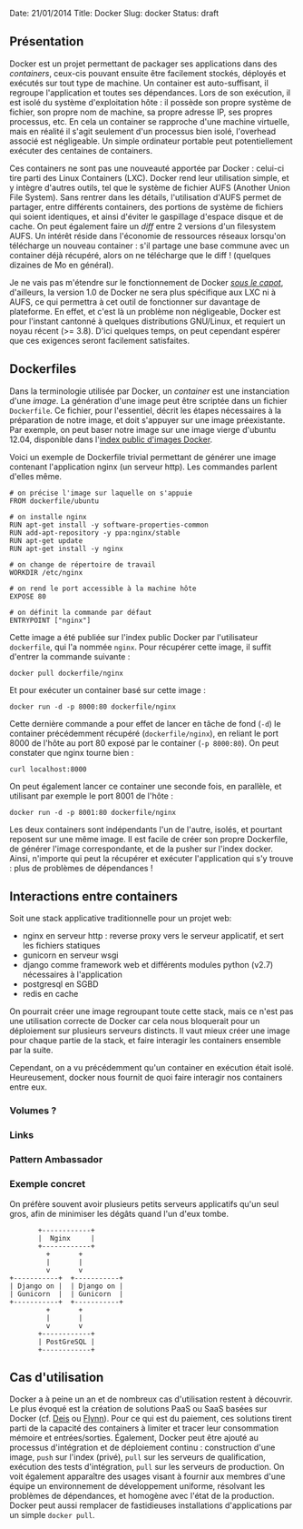 Date: 21/01/2014
Title: Docker
Slug: docker
Status: draft

Présentation
------------

Docker est un projet permettant de packager ses applications dans des *containers*, ceux-cis pouvant ensuite être facilement stockés, déployés et exécutés sur tout type de machine. Un container est auto-suffisant, il regroupe l'application et toutes ses dépendances. Lors de son exécution, il est isolé du système d'exploitation hôte : il possède son propre système de fichier, son propre nom de machine, sa propre adresse IP, ses propres processus, etc. En cela un container se rapproche d'une machine virtuelle, mais en réalité il s'agit seulement d'un processus bien isolé, l'overhead associé est négligeable. Un simple ordinateur portable peut potentiellement exécuter des centaines de containers.

Ces containers ne sont pas une nouveauté apportée par Docker : celui-ci tire parti des Linux Containers (LXC). Docker rend leur utilisation simple, et y intègre d'autres outils, tel que le système de fichier AUFS (Another Union File System). Sans rentrer dans les détails, l'utilisation d'AUFS permet de partager, entre différents containers, des portions de système de fichiers qui soient identiques, et ainsi d'éviter le gaspillage d'espace disque et de cache. On peut également faire un *diff* entre 2 versions d'un filesystem AUFS. Un intérêt réside dans l'économie de ressources réseaux lorsqu'on télécharge un nouveau container : s'il partage une base commune avec un container déjà récupéré, alors on ne télécharge que le diff ! (quelques dizaines de Mo en général).

Je ne vais pas m'étendre sur le fonctionnement de Docker [*sous le capot*](http://www.infoq.com/fr/articles/docker-sous-le-capot), d'ailleurs, la version 1.0 de Docker ne sera plus spécifique aux LXC ni à AUFS, ce qui permettra à cet outil de fonctionner sur davantage de plateforme. En effet, et c'est là un problème non négligeable, Docker est pour l'instant cantonné à quelques distributions GNU/Linux, et requiert un noyau récent (>= 3.8). D'ici quelques temps, on peut cependant espérer que ces exigences seront facilement satisfaites.

Dockerfiles
-----------

Dans la terminologie utilisée par Docker, un *container* est une instanciation d'une *image*.
La génération d'une image peut être scriptée dans un fichier `Dockerfile`. Ce fichier, pour l'essentiel, décrit les étapes nécessaires à la préparation de notre image, et doit s'appuyer sur une image préexistante. Par exemple, on peut baser notre image sur une image vierge d'ubuntu 12.04, disponible dans l'[index public d'images Docker](https://index.docker.io).

Voici un exemple de Dockerfile trivial permettant de générer une image contenant l'application nginx (un serveur http). Les commandes parlent d'elles même.


    # on précise l'image sur laquelle on s'appuie
    FROM dockerfile/ubuntu
    
    # on installe nginx
    RUN apt-get install -y software-properties-common
    RUN add-apt-repository -y ppa:nginx/stable
    RUN apt-get update
    RUN apt-get install -y nginx
    
    # on change de répertoire de travail
    WORKDIR /etc/nginx
    
    # on rend le port accessible à la machine hôte
    EXPOSE 80
    
    # on définit la commande par défaut
    ENTRYPOINT ["nginx"]


Cette image a été publiée sur l'index public Docker par l'utilisateur `dockerfile`, qui l'a nommée `nginx`. Pour récupérer cette image, il suffit d'entrer la commande suivante :


    docker pull dockerfile/nginx


Et pour exécuter un container basé sur cette image :


    docker run -d -p 8000:80 dockerfile/nginx


Cette dernière commande a pour effet de lancer en tâche de fond (`-d`) le container précédemment récupéré (`dockerfile/nginx`), en reliant le port 8000 de l'hôte au port 80 exposé par le container (`-p 8000:80`).
On peut constater que nginx tourne bien :


    curl localhost:8000


On peut également lancer ce container une seconde fois, en parallèle, et utilisant par exemple le port 8001 de l'hôte : 


    docker run -d -p 8001:80 dockerfile/nginx


Les deux containers sont indépendants l'un de l'autre, isolés, et pourtant reposent sur une même image.
Il est facile de créer son propre Dockerfile, de générer l'image correspondante, et de la pusher sur l'index docker. Ainsi, n'importe qui peut la récupérer et exécuter l'application qui s'y trouve : plus de problèmes de dépendances !

Interactions entre containers
-----------------------------

Soit une stack applicative traditionnelle pour un projet web:
- nginx en serveur http : reverse proxy vers le serveur applicatif, et sert les fichiers statiques
- gunicorn en serveur wsgi
- django comme framework web et différents modules python (v2.7) nécessaires à l'application
- postgresql en SGBD
- redis en cache

On pourrait créer une image regroupant toute cette stack, mais ce n'est pas une utilisation correcte de Docker car cela nous bloquerait pour un déploiement sur plusieurs serveurs distincts. Il vaut mieux créer une image pour chaque partie de la stack, et faire interagir les containers ensemble par la suite.

Cependant, on a vu précédemment qu'un container en exécution était isolé. Heureusement, docker nous fournit de quoi faire interagir nos containers entre eux.

### Volumes ?

### Links

### Pattern Ambassador

### Exemple concret

On préfère souvent avoir plusieurs petits serveurs applicatifs qu'un seul gros, afin de minimiser les dégâts quand l'un d'eux tombe.


           +------------+
           |  Nginx     |
           +------------+
             +       +
             |       |
             v       v
    +-----------+  +-----------+
    | Django on |  | Django on |
    | Gunicorn  |  | Gunicorn  |
    +-----------+  +-----------+
             +       +
             |       |
             v       v
           +------------+
           | PostGreSQL |
           +------------+



Cas d'utilisation
-----------------

Docker a à peine un an et de nombreux cas d'utilisation restent à découvrir.
Le plus évoqué est la création de solutions PaaS ou SaaS basées sur Docker (cf. [Deis](http://deis.io) ou [Flynn](https://flynn.io)). Pour ce qui est du paiement, ces solutions tirent parti de la capacité des containers à limiter et tracer leur consommation mémoire et entrées/sorties.
Également, Docker peut être ajouté au processus d'intégration et de déploiement continu : construction d'une image, `push` sur l'index (privé), `pull` sur les serveurs de qualification, exécution des tests d'intégration, `pull` sur les serveurs de production.
On voit également apparaître des usages visant à fournir aux membres d'une équipe un environnement de développement uniforme, résolvant les problèmes de dépendances, et homogène avec l'état de la production.
Docker peut aussi remplacer de fastidieuses installations d'applications par un simple `docker pull`.
